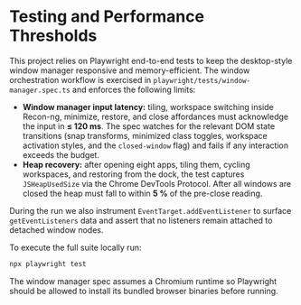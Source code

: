 # Testing and Performance Thresholds

This project relies on Playwright end-to-end tests to keep the desktop-style window manager
responsive and memory-efficient. The window orchestration workflow is exercised in
`playwright/tests/window-manager.spec.ts` and enforces the following limits:

- **Window manager input latency:** tiling, workspace switching inside Recon-ng, minimize,
  restore, and close affordances must acknowledge the input in **≤ 120&nbsp;ms**. The spec
  watches for the relevant DOM state transitions (snap transforms, minimized class toggles,
  workspace activation styles, and the `closed-window` flag) and fails if any interaction
  exceeds the budget.
- **Heap recovery:** after opening eight apps, tiling them, cycling workspaces, and restoring
  from the dock, the test captures `JSHeapUsedSize` via the Chrome DevTools Protocol. After all
  windows are closed the heap must fall to within **5&nbsp;%** of the pre-close reading.

During the run we also instrument `EventTarget.addEventListener` to surface `getEventListeners`
data and assert that no listeners remain attached to detached window nodes.

To execute the full suite locally run:

```bash
npx playwright test
```

The window manager spec assumes a Chromium runtime so Playwright should be allowed to install
its bundled browser binaries before running.
